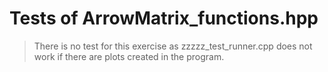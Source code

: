 


# Tests of ArrowMatrix_functions.hpp
> There is no test for this exercise as zzzzz_test_runner.cpp does not work if there are plots created in the program.